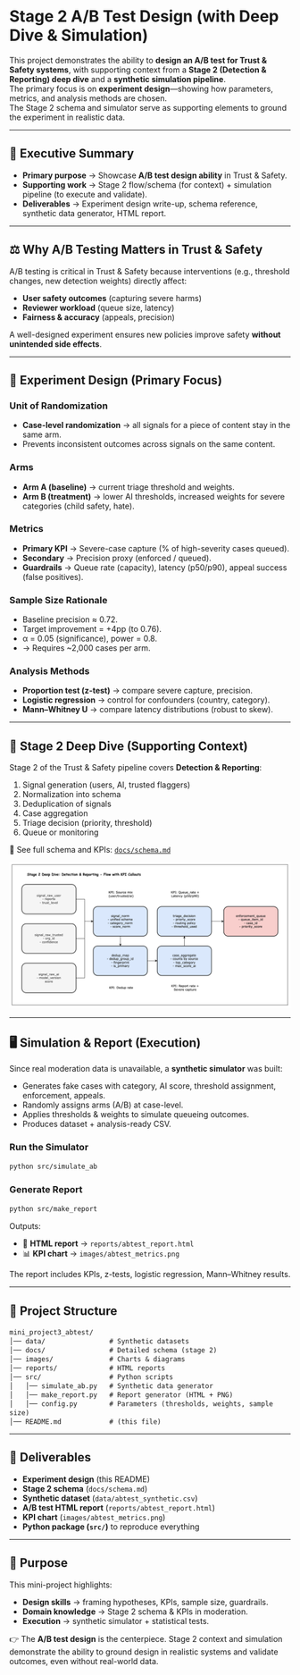 # Stage 2 A/B Test Design (with Deep Dive & Simulation)

This project demonstrates the ability to **design an A/B test for Trust & Safety systems**, with supporting context from a **Stage 2 (Detection & Reporting) deep dive** and a **synthetic simulation pipeline**.  
The primary focus is on **experiment design**—showing how parameters, metrics, and analysis methods are chosen.  
The Stage 2 schema and simulator serve as supporting elements to ground the experiment in realistic data.

---

## 🔑 Executive Summary

- **Primary purpose** → Showcase **A/B test design ability** in Trust & Safety.
- **Supporting work** → Stage 2 flow/schema (for context) + simulation pipeline (to execute and validate).
- **Deliverables** → Experiment design write-up, schema reference, synthetic data generator, HTML report.

---

## ⚖️ Why A/B Testing Matters in Trust & Safety

A/B testing is critical in Trust & Safety because interventions (e.g., threshold changes, new detection weights) directly affect:

- **User safety outcomes** (capturing severe harms)
- **Reviewer workload** (queue size, latency)
- **Fairness & accuracy** (appeals, precision)

A well-designed experiment ensures new policies improve safety **without unintended side effects**.

---

## 🧪 Experiment Design (Primary Focus)

### Unit of Randomization

- **Case-level randomization** → all signals for a piece of content stay in the same arm.
- Prevents inconsistent outcomes across signals on the same content.

### Arms

- **Arm A (baseline)** → current triage threshold and weights.
- **Arm B (treatment)** → lower AI thresholds, increased weights for severe categories (child safety, hate).

### Metrics

- **Primary KPI** → Severe-case capture (% of high-severity cases queued).
- **Secondary** → Precision proxy (enforced / queued).
- **Guardrails** → Queue rate (capacity), latency (p50/p90), appeal success (false positives).

### Sample Size Rationale

- Baseline precision ≈ 0.72.
- Target improvement = +4pp (to 0.76).
- α = 0.05 (significance), power = 0.8.
- → Requires ~2,000 cases per arm.

### Analysis Methods

- **Proportion test (z-test)** → compare severe capture, precision.
- **Logistic regression** → control for confounders (country, category).
- **Mann–Whitney U** → compare latency distributions (robust to skew).

---

## 🧱 Stage 2 Deep Dive (Supporting Context)

Stage 2 of the Trust & Safety pipeline covers **Detection & Reporting**:

1. Signal generation (users, AI, trusted flaggers)
2. Normalization into schema
3. Deduplication of signals
4. Case aggregation
5. Triage decision (priority, threshold)
6. Queue or monitoring

📄 See full schema and KPIs: [`docs/schema.md`](docs/schema.md)

![Stage 2 with KPIs](images/ts_stage2_detection_reporting_with_kpis.png)

---

## 🖥 Simulation & Report (Execution)

Since real moderation data is unavailable, a **synthetic simulator** was built:

- Generates fake cases with category, AI score, threshold assignment, enforcement, appeals.
- Randomly assigns arms (A/B) at case-level.
- Applies thresholds & weights to simulate queueing outcomes.
- Produces dataset + analysis-ready CSV.

### Run the Simulator

```bash
python src/simulate_ab
```

### Generate Report

```bash
python src/make_report
```

Outputs:

- 📄 **HTML report** → `reports/abtest_report.html`
- 📊 **KPI chart** → `images/abtest_metrics.png`

The report includes KPIs, z-tests, logistic regression, Mann–Whitney results.

---

## 📂 Project Structure

```
mini_project3_abtest/
│── data/                # Synthetic datasets
│── docs/                # Detailed schema (stage 2)
│── images/              # Charts & diagrams
│── reports/             # HTML reports
│── src/                 # Python scripts
│   │── simulate_ab.py   # Synthetic data generator
│   │── make_report.py   # Report generator (HTML + PNG)
│   │── config.py        # Parameters (thresholds, weights, sample size)
│── README.md            # (this file)
```

---

## 📑 Deliverables

- **Experiment design** (this README)
- **Stage 2 schema** (`docs/schema.md`)
- **Synthetic dataset** (`data/abtest_synthetic.csv`)
- **A/B test HTML report** (`reports/abtest_report.html`)
- **KPI chart** (`images/abtest_metrics.png`)
- **Python package (`src/`)** to reproduce everything

---

## 🎯 Purpose

This mini-project highlights:

- **Design skills** → framing hypotheses, KPIs, sample size, guardrails.
- **Domain knowledge** → Stage 2 schema & KPIs in moderation.
- **Execution** → synthetic simulator + statistical tests.

👉 The **A/B test design** is the centerpiece. Stage 2 context and simulation demonstrate the ability to ground design in realistic systems and validate outcomes, even without real-world data.

